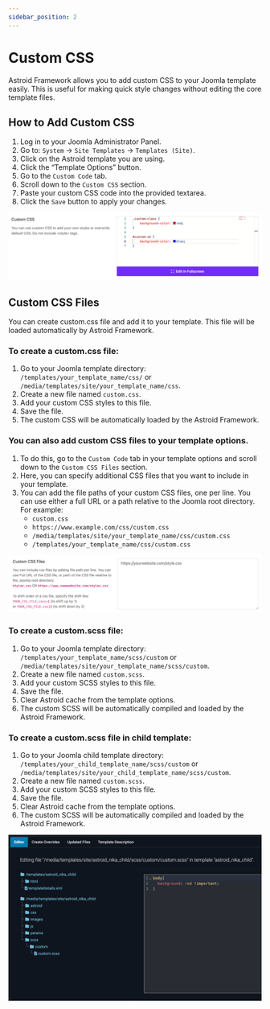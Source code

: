 ```yaml
---
sidebar_position: 2
---
```


# Custom CSS

Astroid Framework allows you to add custom CSS to your Joomla template easily. This is useful for making quick style changes without editing the core template files.

## How to Add Custom CSS
1. Log in to your Joomla Administrator Panel.
2. Go to: `System` → `Site Templates` → `Templates (Site)`.
3. Click on the Astroid template you are using.
4. Click the “Template Options” button.
5. Go to the `Custom Code` tab.
6. Scroll down to the `Custom CSS` section.
7. Paste your custom CSS code into the provided textarea.
8. Click the `Save` button to apply your changes.

![custom_css.jpg](../../static/img/custom-code/custom_css.jpg)

## Custom CSS Files

You can create custom.css file and add it to your template. This file will be loaded automatically by Astroid Framework.

### To create a custom.css file:
1. Go to your Joomla template directory: `/templates/your_template_name/css/` or `/media/templates/site/your_template_name/css`.
2. Create a new file named `custom.css`.
3. Add your custom CSS styles to this file.
4. Save the file.
5. The custom CSS will be automatically loaded by the Astroid Framework.

### You can also add custom CSS files to your template options.
1. To do this, go to the `Custom Code` tab in your template options and scroll down to the `Custom CSS Files` section.
2. Here, you can specify additional CSS files that you want to include in your template.
3. You can add the file paths of your custom CSS files, one per line. You can use either a full URL or a path relative to the Joomla root directory. For example:
   - `custom.css`
   - `https://www.example.com/css/custom.css`
   - `/media/templates/site/your_template_name/css/custom.css`
   - `/templates/your_template_name/css/custom.css`

![custom-css-files.jpg](../../static/img/custom-code/custom-css-files.jpg)

### To create a custom.scss file:
1. Go to your Joomla template directory: `/templates/your_template_name/scss/custom` or `/media/templates/site/your_template_name/scss/custom`.
2. Create a new file named `custom.scss`.
3. Add your custom SCSS styles to this file.
4. Save the file.
5. Clear Astroid cache from the template options.
6. The custom SCSS will be automatically compiled and loaded by the Astroid Framework.

### To create a custom.scss file in child template:
1. Go to your Joomla child template directory: `/templates/your_child_template_name/scss/custom` or `/media/templates/site/your_child_template_name/scss/custom`.
2. Create a new file named `custom.scss`.
3. Add your custom SCSS styles to this file.
4. Save the file.
5. Clear Astroid cache from the template options.
6. The custom SCSS will be automatically compiled and loaded by the Astroid Framework.

![customscss.jpg](../../static/img/custom-code/customscss.jpg)